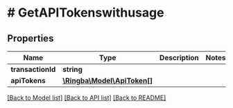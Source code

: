 # # GetAPITokenswithusage

## Properties

Name | Type | Description | Notes
------------ | ------------- | ------------- | -------------
**transactionId** | **string** |  |
**apiTokens** | [**\Ringba\Model\ApiToken[]**](ApiToken.md) |  |

[[Back to Model list]](../../README.md#models) [[Back to API list]](../../README.md#endpoints) [[Back to README]](../../README.md)
